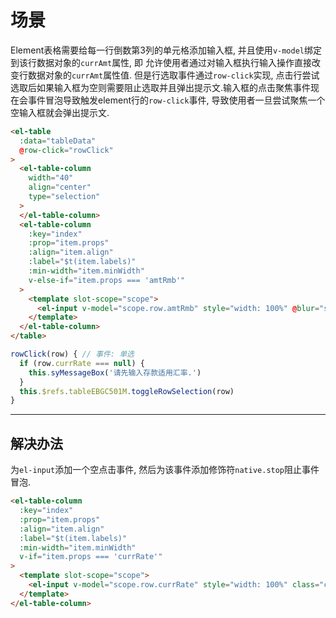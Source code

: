 # 场景
Element表格需要给每一行倒数第3列的单元格添加输入框, 并且使用`v-model`绑定到该行数据对象的`currAmt`属性, 即 允许使用者通过对输入框执行输入操作直接改变行数据对象的`currAmt`属性值.
但是行选取事件通过`row-click`实现, 点击行尝试选取后如果输入框为空则需要阻止选取并且弹出提示文.输入框的点击聚焦事件现在会事件冒泡导致触发element行的`row-click`事件,
导致使用者一旦尝试聚焦一个空输入框就会弹出提示文.

```html
<el-table
  :data="tableData"
  @row-click="rowClick"
>
  <el-table-column
    width="40"
    align="center"
    type="selection"
  >
  </el-table-column>
  <el-table-column
    :key="index"
    :prop="item.props"
    :align="item.align"
    :label="$t(item.labels)"
    :min-width="item.minWidth"
    v-else-if="item.props === 'amtRmb'"
  >
    <template slot-scope="scope">
      <el-input v-model="scope.row.amtRmb" style="width: 100%" @blur="scope.row.amtRmb = numberToCurrencyNo(scope.row.amtRmb)"></el-input>
    </template>
  </el-table-column>
</table>
```

```javascript
rowClick(row) { // 事件: 单选
  if (row.currRate === null) {
    this.syMessageBox('请先输入存款适用汇率.')
  }
  this.$refs.tableEBGC501M.toggleRowSelection(row)
}
```

---

## 解决办法
为`el-input`添加一个空点击事件, 然后为该事件添加修饰符`native.stop`阻止事件冒泡.

```html
<el-table-column
  :key="index"
  :prop="item.props"
  :align="item.align"
  :label="$t(item.labels)"
  :min-width="item.minWidth"
  v-if="item.props === 'currRate'"
>
  <template slot-scope="scope">
    <el-input v-model="scope.row.currRate" style="width: 100%" class="center-needed" @click.native.stop="() => {}"></el-input>
  </template>
</el-table-column>
```
